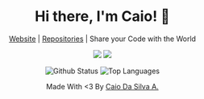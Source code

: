 <h1 align="center">Hi there, I'm Caio! 👋</h1>

<p align="center"><a href="http://caiodsa-lab.github.io">Website</a> | <a href="https://github.com/caiodsa-lab?tab=repositories">Repositories</a> | Share your Code with the World</p>
<p align="center">
  <img src="https://img.shields.io/github/followers/caiodsa-lab?style=for-the-badge&logo=github">
  <img src="https://img.shields.io/github/stars/caiodsa-lab?style=for-the-badge">
</p>

<p align="center">
  <img src="https://github-readme-stats.vercel.app/api?username=caiodsa-lab&show_icons=true&include_all_commits=true&count_privates=true" alt="Github Status">
  <img src="https://github-readme-stats.vercel.app/api/top-langs/?username=caiodsa-lab&langs_count=10&layout=compact" alt="Top Languages">
</p>

<p align="center">Made With <3 By <a href="https://github.com/caiodsa-lab">Caio Da Silva A.</a></p>
